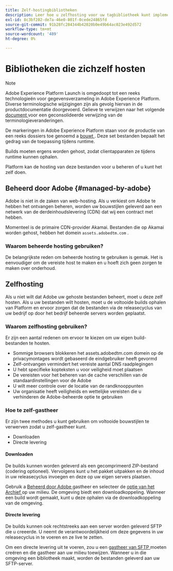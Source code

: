 ```yaml
---
title: Zelf-hostingbibliotheken
description: Leer hoe u zelfhosting voor uw tagbibliotheek kunt implementeren in Adobe Experience Platform.
exl-id: 8c3bf202-de7a-46e0-801f-0cede24865fd
source-git-commit: 91b28fc284344b42020b0e49b64ac023e492d572
workflow-type: tm+mt
source-wordcount: '489'
ht-degree: 0%

---
```


# Bibliotheken die zichzelf hosten

>[!NOTE]
>
>Adobe Experience Platform Launch is omgedoopt tot een reeks technologieën voor gegevensverzameling in Adobe Experience Platform. Diverse terminologische wijzigingen zijn als gevolg hiervan in de productdocumentatie doorgevoerd. Gelieve te verwijzen naar het volgende [ document ](../../../term-updates.md) voor een geconsolideerde verwijzing van de terminologieveranderingen.

De markeringen in Adobe Experience Platform staan voor de productie van een reeks dossiers toe genoemd a [ bouwt ](../builds.md). Deze set bestanden bepaalt het gedrag van de toepassing tijdens runtime.

Builds moeten ergens worden gehost, zodat clientapparaten ze tijdens runtime kunnen ophalen.

Platform kan de hosting van deze bestanden voor u beheren of u kunt het zelf doen.

## Beheerd door Adobe {#managed-by-adobe}

Adobe is niet in de zaken van web-hosting. Als u verkiest om Adobe te hebben het ontvangen beheren, worden uw bouwstijlen geleverd aan een netwerk van de derdeinhoudslevering (CDN) dat wij een contract met hebben.

Momenteel is de primaire CDN-provider Akamai. Bestanden die op Akamai worden gehost, hebben het domein `assets.adobedtm.com` .

### Waarom beheerde hosting gebruiken?

De belangrijkste reden om beheerde hosting te gebruiken is gemak. Het is eenvoudiger om de vereiste host te maken en u hoeft zich geen zorgen te maken over onderhoud.

## Zelfhosting

Als u niet wilt dat Adobe uw gehoste bestanden beheert, moet u deze zelf hosten. Als u uw bestanden wilt hosten, moet u de voltooide builds ophalen van Platform en ervoor zorgen dat de bestanden via de releasecyclus van uw bedrijf op door het bedrijf beheerde servers worden geplaatst.

### Waarom zelfhosting gebruiken?

Er zijn een aantal redenen om ervoor te kiezen om uw eigen build-bestanden te hosten.

* Sommige browsers blokkeren het assets.adobedtm.com domein op de privacymontages wordt gebaseerd de eindgebruiker heeft gevormd
* Zelf-ontvangen vermindert het vereiste aantal DNS raadplegingen
* U hebt specifieke kopteksten u voor veiligheid moet plaatsen
* De vereisten voor het beheren van de cache verschillen van de standaardinstellingen voor de Adobe
* U wilt meer controle over de locatie van de randknooppunten
* Uw organisatie heeft veiligheids en wettelijke vereisten die u verhinderen de Adobe-beheerde optie te gebruiken

### Hoe te zelf-gastheer

Er zijn twee methodes u kunt gebruiken om voltooide bouwstijlen te verwerven zodat u zelf-gastheer kunt.

* Downloaden
* Directe levering

#### Downloaden

De builds kunnen worden geleverd als een gecomprimeerd ZIP-bestand (codering optioneel). Vervolgens kunt u het pakket uitpakken en de inhoud in uw releasecyclus invoegen en deze op uw eigen servers plaatsen.

Gebruik a [ Beheerd door Adobe ](self-hosting-libraries.md) gastheer en selecteer de [ optie van het Archief ](../environments.md) op uw milieu. De omgeving biedt een downloadkoppeling. Wanneer een build wordt gemaakt, kunt u deze ophalen via de downloadkoppeling van de omgeving.

#### Directe levering

De builds kunnen ook rechtstreeks aan een server worden geleverd SFTP die u creeerde. U neemt de verantwoordelijkheid om deze gegevens in uw releasecyclus in te voeren en ze live te zetten.

Om een directe levering uit te voeren, zou u een [ gastheer van SFTP ](sftp-host.md) moeten creëren en die gastheer aan uw milieu toewijzen. Wanneer u in die omgeving een bibliotheek maakt, worden de bestanden geleverd aan uw SFTP-server.
